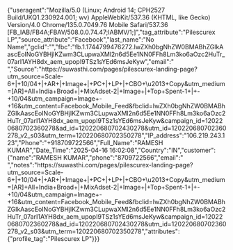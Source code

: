 {"useragent":"Mozilla\/5.0 (Linux; Android 14; CPH2527 Build\/UKQ1.230924.001; wv) AppleWebKit\/537.36 (KHTML, like Gecko) Version\/4.0 Chrome\/135.0.7049.76 Mobile Safari\/537.36 [FB_IAB\/FB4A;FBAV\/508.0.0.74.47;IABMV\/1;]","tag_attribute":"Pilescurex LP","source_attribute":"Facebook","last_name":"No Name","gclid":"","fbc":"fb.1.1744799476272.IwZXh0bgNhZW0BMABhZGlkAascEoINoGYBHjlKZwm3CLupwaXMl2n6d5Ee1NN0FFh8Lm3ko6aOzc2HuTr_07arI1AYH8dx_aem_upopI9TSz1sYEd6msJeKyw","email":" ","Source":"https:\/\/suwasthi.com\/pages\/pilescurex-landing-page?utm_source=Scale-6+|+10\/04+|+AR+|+Image+|+PC+|+LP+|+CBO+\u2013+Copy&utm_medium=[AR]+All+India+Broad+|+MixAdset-2|+Image+|+Top+Spent-1+|+-+10\/04&utm_campaign=Image+-+16&utm_content=Facebook_Mobile_Feed&fbclid=IwZXh0bgNhZW0BMABhZGlkAascEoINoGYBHjlKZwm3CLupwaXMl2n6d5Ee1NN0FFh8Lm3ko6aOzc2HuTr_07arI1AYH8dx_aem_upopI9TSz1sYEd6msJeKyw&campaign_id=120220680702360278&ad_id=120220680702430278&utm_id=120220680702360278_v2_s03&utm_term=120220680702350278","IP_address":"106.219.243.123","Phone":"+918709722566","Full_Name":"RAMESH KUMAR","Date_Time":"2025-04-16 16:02:08","Country":"IN","customer":{"name":"RAMESH KUMAR","phone":"8709722566","email":" ","notes":"https:\/\/suwasthi.com\/pages\/pilescurex-landing-page?utm_source=Scale-6+|+10\/04+|+AR+|+Image+|+PC+|+LP+|+CBO+\u2013+Copy&utm_medium=[AR]+All+India+Broad+|+MixAdset-2|+Image+|+Top+Spent-1+|+-+10\/04&utm_campaign=Image+-+16&utm_content=Facebook_Mobile_Feed&fbclid=IwZXh0bgNhZW0BMABhZGlkAascEoINoGYBHjlKZwm3CLupwaXMl2n6d5Ee1NN0FFh8Lm3ko6aOzc2HuTr_07arI1AYH8dx_aem_upopI9TSz1sYEd6msJeKyw&campaign_id=120220680702360278&ad_id=120220680702430278&utm_id=120220680702360278_v2_s03&utm_term=120220680702350278","attributes":{"profile_tag":"Pilescurex LP"}}}
